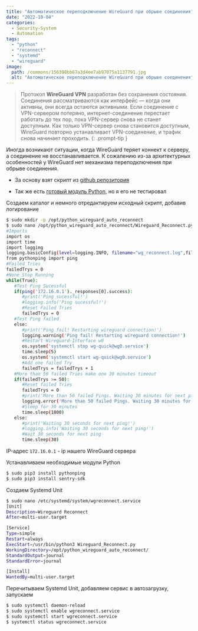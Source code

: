 ```yaml
---
title: "Автоматическое переподключение WireGuard при обрыве соединения"
date: "2022-10-04"
categories: 
  - Security-System
  - Automation
tags: 
  - "python"
  - "reconnect"
  - "systemd"
  - "wireguard"
image:
  path: /commons/156398bb67a3d4ee7ab97075a1137791.jpg
  alt: "Автоматическое переподключение WireGuard при обрыве соединения"
---
```


> Протокол **WireGuard VPN** разработан без сохранения состояния. Соединения рассматриваются как интерфейс — когда они активны, они всегда остаются активными. Если соединение с VPN-сервером потеряно, интернет-соединение перестает работать до тех пор, пока VPN-сервер снова не станет доступным. Как только VPN-сервер снова становится доступным, WireGuard повторно устанавливает VPN-соединение, и трафик снова начинает проходить.
{: .prompt-tip }

Иногда возникают ситуации, когда WireGuard теряет коннект к серверу, а соединение не восстанавливается. К сожалению из-за архитектурных особенностей у WireGuard нет механизма переподключения при обрыве соединения.

- За основу взят скрипт из [github репозитория](https://github.com/platofan23/python_wireguard_auto_reconnect)

- Так же есть [готовый модуль Python](https://pypi.org/project/wireguard-reconnect/), но я его не тестировал

Создаем каталог и немного отредактируем исходный скрипт, добавив логирование

```sh
$ sudo mkdir -p /opt/python_wireguard_auto_reconnect
$ sudo nano /opt/python_wireguard_auto_reconnect/Wireguard_Reconnect.py
#Imports
import os
import time
import logging
logging.basicConfig(level=logging.INFO, filename="wg_reconnect.log",filemode="w", format="%(asctime)s %(levelname)s %(message)s")
from pythonping import ping
#Failed Tries
failedTrys = 0
#None Stop Running
while(True):
   #Test Ping Sucessful
   if(ping('172.16.0.1')._responses[0].success):
      #print('Ping sucessful!')
      #logging.info('Ping sucessful!')
      #Reset Failed Tries
      failedTrys = 0
   #Test Ping failed
   else:
      #print('Ping fail! Restarting wireguard connection!')
      logging.warning('Ping fail! Restarting wireguard connection!')
      #Restart Wireguard-Interface w0
      os.system('systemctl stop wg-quick@wg0.service')
      time.sleep(5)
      os.system('systemctl start wg-quick@wg0.service')
      #Add one failed Try
      failedTrys = failedTrys + 1
   #More than 50 failed Tries make one 30 minutes timeout
   if(failedTrys >= 50):
      #Reset failed Tries
      failedTrys = 0
      #print('More than 50 failed Pings. Waiting 30 minutes for next ping!')
      logging.error('More than 50 failed Pings. Waiting 30 minutes for next ping!')
      #Sleep for 30 minutes
      time.sleep(1800)
   else:
      #print('Waiting 30 seconds for next ping!')
      #logging.info('Waiting 30 seconds for next ping!')
      #Wait 30 seconds for next ping
      time.sleep(30)
```

IP-адрес `172.16.0.1` - ip нашего WireGuard сервера

Устанавливаем необходимые модули Python

```sh
$ sudo pip3 install pythonping
$ sudo pip3 install sentry-sdk
```

Создаем Systemd Unit

```sh
$ sudo nano /etc/systemd/system/wgreconnect.service
[Unit]
Description=Wireguard Reconnect
After=multi-user.target

[Service]
Type=simple
Restart=always
ExecStart=/usr/bin/python3 Wireguard_Reconnect.py
WorkingDirectory=/opt/python_wireguard_auto_reconnect/
StandardOutput=journal
StandardError=journal

[Install]
WantedBy=multi-user.target
```

Перечитываем Systemd Unit, добавляем сервис в автозагрузку, запускаем

```sh
$ sudo systemctl daemon-reload
$ sudo systemctl enable wgreconnect.service
$ sudo systemctl start wgreconnect.service
$ systemctl status wgreconnect.service
```
